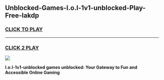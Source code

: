 
## Unblocked-Games-l.o.l-1v1-unblocked-Play-Free-lakdp
<h3>
<a href="https://premium76.site?title=l.o.l-1v1-unblocked&ref=18A1">CLICK TO PLAY</a></h3>
<hr>

<h3>
<a href="https://premium76.site?title=l.o.l-1v1-unblocked&ref=18A1">CLICK 2 PLAY</a>
  
</h3>

<a href="https://premium76.site?title=l.o.l-1v1-unblocked&ref=18A1"><img src="https://clearcache.store/games.png"></a>


**l.o.l-1v1-unblocked games unblocked: Your Gateway to Fun and Accessible Online Gaming**
